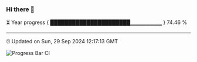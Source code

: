 ### Hi there 👋

⏳ Year progress { ██████████████████████▁▁▁▁▁▁▁▁ } 74.46 %

---

⏰ Updated on Sun, 29 Sep 2024 12:17:13 GMT

![Progress Bar CI](https://github.com/Shyam-Makwana/GitHub-Actions-Demo/workflows/Progress%20Bar%20CI/badge.svg)
